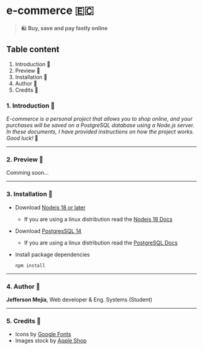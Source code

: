 # **e-commerce** 🇪🇨

> 🛍️ **Buy, save and pay fastly online**

## **Table content**

1. Introduction 📖
2. Preview 🎨
3. Installation 🚀
4. Author 👾
5. Credits 📄

### 1. Introduction 📖

_E-commerce is a personal project that allows you to shop online, and your purchases will be saved on a PostgreSQL database using a Node.js server. In these documents, I have provided instructions on how the project works. Good luck!_ 🙂

---

### 2. Preview 📖

Comming soon...

---

### 3. Installation 🚀

- Download [Nodejs 18 or later](https://nodejs.org/en/download)
  - If you are using a linux distribution read the [Nodejs 18 Docs](https://www.postgresql.org/docs/)
- Download [PostgresSQL 14](https://www.postgresql.org/download/)
  - If you are using a linux distribution read the [PostgreSQL Docs](https://www.postgresql.org/docs/)
- Install package dependencies

  `npm install`

---

### 4. Author 👾

**Jefferson Mejía**, Web developer & Eng. Systems (Student)

---

### 5. Credits 📄

- Icons by [Google Fonts](https://fonts.google.com/icons)
- Images stock by [Apple Shop](https://www.apple.com/shop/buy-iphone/iphone-12)
